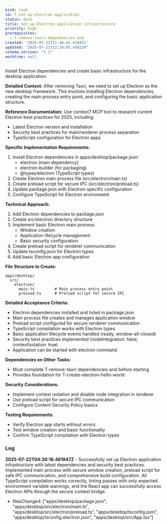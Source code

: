 ```yaml
---
kind: task
id: T-set-up-electron-application
status: done
title: Set up Electron application infrastructure
priority: high
prerequisites:
  - T-remove-tauri-dependencies-and
created: "2025-07-21T22:48:42.418451"
updated: "2025-07-21T23:20:05.458230"
schema_version: "1.1"
worktree: null
---
```


Install Electron dependencies and create basic infrastructure for the desktop application.

**Detailed Context:**
After removing Tauri, we need to set up Electron as the new desktop framework. This involves installing Electron dependencies, creating the main process entry point, and configuring the basic application structure.

**Reference Documentation:**
Use context7 MCP tool to research current Electron best practices for 2025, including:

- Latest Electron version and installation
- Security best practices for main/renderer process separation
- TypeScript configuration for Electron apps

**Specific Implementation Requirements:**

1. Install Electron dependencies in apps/desktop/package.json:
   - electron (main dependency)
   - electron-builder (for packaging)
   - @types/electron (TypeScript types)
2. Create Electron main process file (src/electron/main.ts)
3. Create preload script for secure IPC (src/electron/preload.ts)
4. Update package.json with Electron-specific configuration
5. Configure TypeScript for Electron environment

**Technical Approach:**

1. Add Electron dependencies to package.json
2. Create src/electron directory structure
3. Implement basic Electron main process:
   - Window creation
   - Application lifecycle management
   - Basic security configuration
4. Create preload script for renderer communication
5. Update tsconfig.json for Electron types
6. Add basic Electron app configuration

**File Structure to Create:**

```
apps/desktop/
  src/
    electron/
      main.ts         # Main process entry point
      preload.ts      # Preload script for secure IPC
```

**Detailed Acceptance Criteria:**

- Electron dependencies installed and listed in package.json
- Main process file creates and manages application window
- Preload script configured for secure renderer communication
- TypeScript compilation works with Electron types
- Basic application lifecycle events handled (ready, window-all-closed)
- Security best practices implemented (nodeIntegration: false, contextIsolation: true)
- Application can be started with electron command

**Dependencies on Other Tasks:**

- Must complete T-remove-tauri-dependencies-and before starting
- Provides foundation for T-create-electron-hello-world

**Security Considerations:**

- Implement context isolation and disable node integration in renderer
- Use preload script for secure IPC communication
- Configure Content Security Policy basics

**Testing Requirements:**

- Verify Electron app starts without errors
- Test window creation and basic functionality
- Confirm TypeScript compilation with Electron types

### Log

**2025-07-22T04:30:16.461947Z** - Successfully set up Electron application infrastructure with latest dependencies and security best practices. Implemented main process with secure window creation, preload script for safe IPC communication, and comprehensive build configuration. All TypeScript compilation works correctly, linting passes with only expected environment variable warnings, and the React app can successfully access Electron APIs through the secure context bridge.

- filesChanged: ["apps/desktop/package.json", "apps/desktop/src/electron/main.ts", "apps/desktop/src/electron/preload.ts", "apps/desktop/tsconfig.json", "apps/desktop/tsconfig.electron.json", "apps/desktop/src/App.tsx"]
